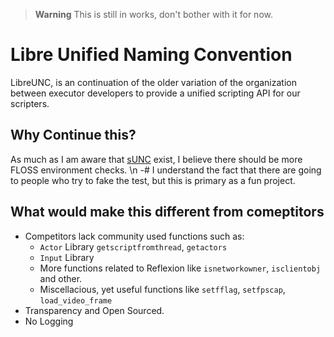 > **Warning**
> This is still in works, don't bother with it for now.

# Libre Unified Naming Convention
LibreUNC, is an continuation of the older variation of the organization between executor developers to provide a unified scripting API for our scripters.

## Why Continue this?
As much as I am aware that [sUNC](https://sunc.su) exist, I believe there should be more FLOSS environment checks. \n
-# I understand the fact that there are going to people who try to fake the test, but this is primary as a fun project. 

## What would make this different from comeptitors
- Competitors lack community used functions such as:
    - `Actor` Library `getscriptfromthread`, `getactors`
    - `Input` Library
    - More functions related to Reflexion like `isnetworkowner`, `isclientobj` and other.
    - Miscellacious, yet useful functions like `setfflag`, `setfpscap`, `load_video_frame`
- Transparency and Open Sourced.
- No Logging
